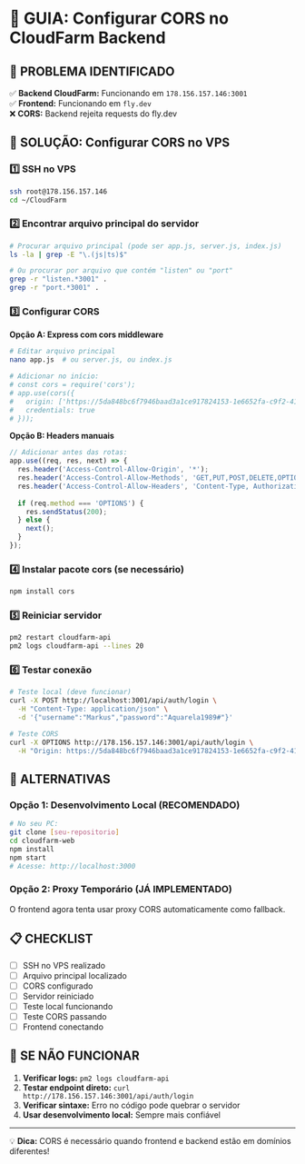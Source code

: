 # 🔧 GUIA: Configurar CORS no CloudFarm Backend

## 🎯 PROBLEMA IDENTIFICADO

✅ **Backend CloudFarm:** Funcionando em `178.156.157.146:3001`  
✅ **Frontend:** Funcionando em `fly.dev`  
❌ **CORS:** Backend rejeita requests do fly.dev  

## 🚀 SOLUÇÃO: Configurar CORS no VPS

### 1️⃣ SSH no VPS
```bash
ssh root@178.156.157.146
cd ~/CloudFarm
```

### 2️⃣ Encontrar arquivo principal do servidor
```bash
# Procurar arquivo principal (pode ser app.js, server.js, index.js)
ls -la | grep -E "\.(js|ts)$"

# Ou procurar por arquivo que contém "listen" ou "port"
grep -r "listen.*3001" .
grep -r "port.*3001" .
```

### 3️⃣ Configurar CORS

**Opção A: Express com cors middleware**
```bash
# Editar arquivo principal
nano app.js  # ou server.js, ou index.js

# Adicionar no início:
# const cors = require('cors');
# app.use(cors({
#   origin: ['https://5da848bc6f7946baad3a1ce917824153-1e6652fa-c9f2-4111-8da6-22f2da.fly.dev', 'http://localhost:3000'],
#   credentials: true
# }));
```

**Opção B: Headers manuais**
```javascript
// Adicionar antes das rotas:
app.use((req, res, next) => {
  res.header('Access-Control-Allow-Origin', '*');
  res.header('Access-Control-Allow-Methods', 'GET,PUT,POST,DELETE,OPTIONS');
  res.header('Access-Control-Allow-Headers', 'Content-Type, Authorization, Content-Length, X-Requested-With');
  
  if (req.method === 'OPTIONS') {
    res.sendStatus(200);
  } else {
    next();
  }
});
```

### 4️⃣ Instalar pacote cors (se necessário)
```bash
npm install cors
```

### 5️⃣ Reiniciar servidor
```bash
pm2 restart cloudfarm-api
pm2 logs cloudfarm-api --lines 20
```

### 6️⃣ Testar conexão
```bash
# Teste local (deve funcionar)
curl -X POST http://localhost:3001/api/auth/login \
  -H "Content-Type: application/json" \
  -d '{"username":"Markus","password":"Aquarela1989#"}'

# Teste CORS
curl -X OPTIONS http://178.156.157.146:3001/api/auth/login \
  -H "Origin: https://5da848bc6f7946baad3a1ce917824153-1e6652fa-c9f2-4111-8da6-22f2da.fly.dev"
```

## 🔄 ALTERNATIVAS

### Opção 1: Desenvolvimento Local (RECOMENDADO)
```bash
# No seu PC:
git clone [seu-repositorio]
cd cloudfarm-web
npm install
npm start
# Acesse: http://localhost:3000
```

### Opção 2: Proxy Temporário (JÁ IMPLEMENTADO)
O frontend agora tenta usar proxy CORS automaticamente como fallback.

## 📋 CHECKLIST

- [ ] SSH no VPS realizado
- [ ] Arquivo principal localizado  
- [ ] CORS configurado
- [ ] Servidor reiniciado
- [ ] Teste local funcionando
- [ ] Teste CORS passando
- [ ] Frontend conectando

## 🚨 SE NÃO FUNCIONAR

1. **Verificar logs:** `pm2 logs cloudfarm-api`
2. **Testar endpoint direto:** `curl http://178.156.157.146:3001/api/auth/login`
3. **Verificar sintaxe:** Erro no código pode quebrar o servidor
4. **Usar desenvolvimento local:** Sempre mais confiável

---

💡 **Dica:** CORS é necessário quando frontend e backend estão em domínios diferentes!
